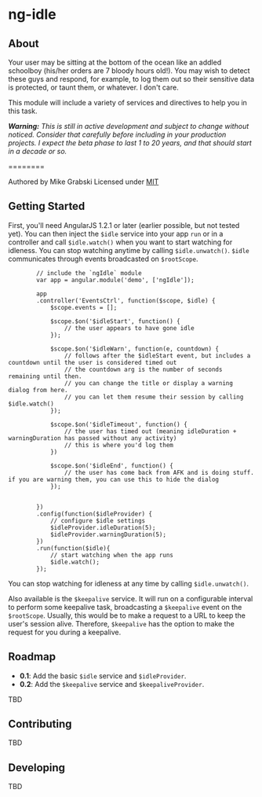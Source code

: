 ng-idle
=======

## About
Your user may be sitting at the bottom of the ocean like an addled schoolboy (his/her orders are 7 bloody hours old!). You may wish to detect these guys and respond, for example, to log them out so their sensitive data is protected, or taunt them, or whatever. I don't care.

This module will include a variety of services and directives to help you in this task.

_**Warning:** This is still in active development and subject to change without noticed. Consider that carefully before including in your production projects. I expect the beta phase to last 1 to 20 years, and that should start in a decade or so._

========

Authored by Mike Grabski
Licensed under [MIT](http://www.opensource.org/licenses/mit-license.php)

## Getting Started

First, you'll need AngularJS 1.2.1 or later (earlier possible, but not tested yet). You can then inject the `$idle` service into your app `run` or in a controller and call `$idle.watch()` when you want to start watching for idleness. You can stop watching anytime by calling `$idle.unwatch()`. `$idle` communicates through events broadcasted on `$rootScope`.

			// include the `ngIdle` module
			var app = angular.module('demo', ['ngIdle']);

			app
			.controller('EventsCtrl', function($scope, $idle) {
				$scope.events = [];

				$scope.$on('$idleStart', function() {
					// the user appears to have gone idle					
				});

				$scope.$on('$idleWarn', function(e, countdown) {
					// follows after the $idleStart event, but includes a countdown until the user is considered timed out
					// the countdown arg is the number of seconds remaining until then.
					// you can change the title or display a warning dialog from here.
					// you can let them resume their session by calling $idle.watch()
				});

				$scope.$on('$idleTimeout', function() {
					// the user has timed out (meaning idleDuration + warningDuration has passed without any activity)
					// this is where you'd log them
				})

				$scope.$on('$idleEnd', function() {
					// the user has come back from AFK and is doing stuff. if you are warning them, you can use this to hide the dialog	
				});


			})
			.config(function($idleProvider) {
				// configure $idle settings
				$idleProvider.idleDuration(5);
				$idleProvider.warningDuration(5);
			})
			.run(function($idle){
				// start watching when the app runs
				$idle.watch();
			});

You can stop watching for idleness at any time by calling `$idle.unwatch()`.

Also available is the `$keepalive` service. It will run on a configurable interval to perform some keepalive task, broadcasting a `$keepalive` event on the `$rootScope`. Usually, this would be to make a request to a URL to keep the user's session alive. Therefore, `$keepalive` has the option to make the request for you during a keepalive. 

## Roadmap

* **0.1**: Add the basic `$idle` service and `$idleProvider`.
* **0.2**: Add the `$keepalive` service and `$keepaliveProvider`.

TBD

## Contributing

TBD

## Developing

TBD